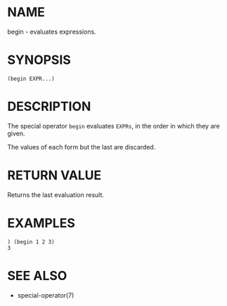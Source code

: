 # NAME
begin - evaluates expressions.

# SYNOPSIS

    (begin EXPR...)

# DESCRIPTION
The special operator `begin` evaluates `EXPRs`, in the order in which they are given.

The values of each form but the last are discarded.

# RETURN VALUE
Returns the last evaluation result.

# EXAMPLES

    ) (begin 1 2 3)
    3

# SEE ALSO
- special-operator(7)
